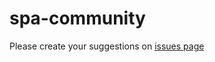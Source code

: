 # spa-community
Please create your suggestions on [issues page](https://github.com/agfreng/spa-community/issues)

